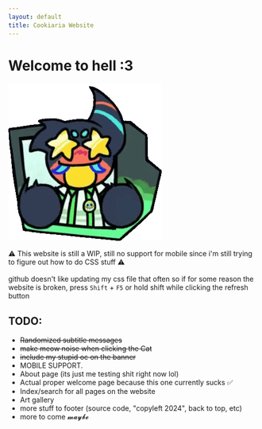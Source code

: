 ```yaml
---
layout: default
title: Cookiaria Website
---
```


# Welcome to hell :3

<img src="assets/gregoriah/excited.gif" class="centered resized">

⚠ This website is still a WIP, still no support for mobile since i'm still trying to figure out how to do CSS stuff ⚠ <br> <br>
github doesn't like updating my css file that often so if for some reason the website is broken, press `Shift` + `F5` or hold shift while clicking the refresh button

## TODO: 
- ~~Randomized subtitle messages~~
- ~~make meow noise when clicking the Cat~~
- ~~include my stupid oc on the banner~~
- MOBILE SUPPORT.
- About page (its just me testing shit right now lol)
- Actual proper welcome page because this one currently sucks ✅
- Index/search for all pages on the website 
- Art gallery
- more stuff to footer (source code, "copyleft 2024", back to top, etc)
- more to come 𝓶𝓪𝔂𝓫𝓮